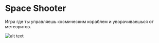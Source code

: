 # Space Shooter
Игра где ты управляешь космическим кораблем и уворачиваешься от метеоритов.

![alt text](https://i.imgur.com/Tx78acq.jpg)

